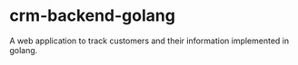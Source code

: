 # crm-backend-golang
 A web application to track customers and their information implemented in golang.
